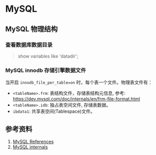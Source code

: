 # MySQL

## MySQL 物理结构

### 查看数据库数据目录

> show variables like 'datadir';

### MySQL innodb 存储引擎数据文件

当开启 `innodb_file_per_table=on` 时，每个表一个文件。物理表文件有：

- `<tableName>.frm`: 表结构文件，存储表结构元信息, 参考: https://dev.mysql.com/doc/internals/en/frm-file-format.html
- `<tableName>.idb`: 独占表空间文件, 存储表数据。
- `ibdata1`: 共享表空间(Tablespace)文件。


## 参考资料

1. [MySQL References](https://dev.mysql.com/doc/refman/8.0/en/innodb-table-import.html)
2. [MySQL internals](https://dev.mysql.com/doc/internals/en/)
